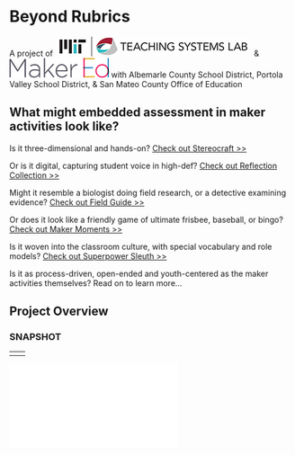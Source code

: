 # **Beyond Rubrics**

A project of &nbsp; ![Image](/assets/images/logo-TSL.jpg) &nbsp; & &nbsp; ![Image](/assets/images/logo-makered.png) with Albemarle County School District, Portola Valley School District, & San Mateo County Office of Education

## What might embedded assessment in maker activities look like?

Is it three-dimensional and hands-on? [Check out Stereocraft >>](/stereocraft/www.md)

Or is it digital, capturing student voice in high-def? [Check out Reflection Collection >>](/reflection-collection/www.md)

Might it resemble a biologist doing field research, or a detective examining evidence?  [Check out Field Guide >>](/field-guide/www.md)

Or does it look like a friendly game of ultimate frisbee, baseball, or bingo? [Check out Maker Moments >>](/maker-moments/www.md)

Is it woven into the classroom culture, with special vocabulary and role models? [Check out Superpower Sleuth >>](/superpower-sleuth/www.md)

Is it as process-driven, open-ended and youth-centered as the maker activities themselves? Read on to learn more...

## **Project Overview**

### SNAPSHOT

 |  |  |
------------ | ------------- |  
 |  |  

![Image](/assets/images/MakerElements_i-statements.pdf)
